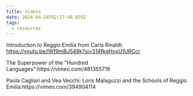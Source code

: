 ```yaml
---
title: Videos
date: 2024-04-28T02:17:48.025Z
tags:
  - resources
---
```

Introduction to Reggio Emilia from Carla Rinaldi: https://youtu.be/lWf9mBJ548k?si=514fkqHxxU1URCcr


<p>The Superpower of the "Hundred Languages":https://vimeo.com/481355719
</p>

<p>Paola Cagliari and Vea Vecchi: Loris Malaguzzi and the Schools of Reggio Emilia:https://vimeo.com/394904114
</p>


 
